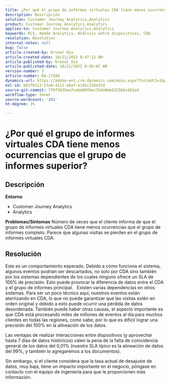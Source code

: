 ```yaml
---
title: ¿Por qué el grupo de informes virtuales CDA tiene menos ocurrencias que el grupo de informes superior?
description: Descripción
solution: Customer Journey Analytics,Analytics
product: Customer Journey Analytics,Analytics
applies-to: Customer Journey Analytics,Analytics
keywords: KCS, Adobe Analytics, Análisis entre dispositivos, CDA
resolution: Resolution
internal-notes: null
bug: false
article-created-by: Krunal Oza
article-created-date: 10/21/2022 8:47:12 AM
article-published-by: Krunal Oza
article-published-date: 10/21/2022 8:56:07 AM
version-number: 3
article-number: KA-17180
dynamics-url: https://adobe-ent.crm.dynamics.com/main.aspx?forceUCI=1&pagetype=entityrecord&etn=knowledgearticle&id=e6ec45f4-1c51-ed11-bba2-0022480867fb
exl-id: b6376313-17a4-4111-a6af-e145c216e33d
source-git-commit: 7f0f5035ea7cebd60f6ec7bda9de6225b6c602a4
workflow-type: tm+mt
source-wordcount: '263'
ht-degree: 3%

---
```


# ¿Por qué el grupo de informes virtuales CDA tiene menos ocurrencias que el grupo de informes superior?

## Descripción

<b>Entorno</b>
- Customer Journey Analytics
- Analytics



<b>Problemas/Síntomas</b>
Número de veces que el cliente informa de que el grupo de informes virtuales CDA tiene menos ocurrencias que el grupo de informes completo. Parece que algunas visitas se pierden en el grupo de informes virtuales CDA.


## Resolución


Este es un comportamiento esperado. Debido a cómo funciona el sistema, algunos eventos podrían ser descartados, no solo por CDA sino también por los sistemas dependientes de los cuales ninguno ofrece un SLA de 100% de precisión. Esto puede provocar la diferencia de datos entre el CDA y el grupo de informes principal.
 
Existen varias dependencias en otros sistemas. Para ser un poco técnico aquí, nuestros eventos están aterrizando en CDA, lo que no puede garantizar que las visitas estén en orden original y debido a esto puede ocurrir una pérdida de datos desordenada. También puede haber otras causas, el aspecto importante es que CDA está procesando miles de millones de eventos al día para muchos clientes en todas las regiones, como sabe, por lo que es difícil lograr una precisión del 100% en la alineación de los datos.

Las ventajas de realizar interacciones entre dispositivos (y aprovechar hasta 7 días de datos históricos) valen la pena de la falta de coincidencia general de los datos del 0,01% (nuestro SLA típico es la alineación de datos del 99%, y también lo agregaremos a los documentos).

Sin embargo, si el cliente considera que la tasa actual de desajuste de datos, muy baja, tiene un impacto importante en el negocio, póngase en contacto con el equipo de ingeniería para que le proporcionen más información.
